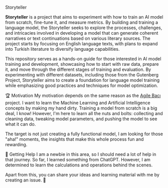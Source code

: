 Storyteller

**Storyteller** is a project that aims to experiment with how to train an AI model from scratch, fine-tune it, and measure metrics. By building and training a language model, the Storyteller seeks to explore the processes, challenges, and intricacies involved in developing a model that can generate coherent narratives or text continuations based on various literary sources. The project starts by focusing on English language texts, with plans to expand into Turkish literature to diversify language capabilities.

This repository serves as a hands-on guide for those interested in AI model training and development, showcasing how to start with raw data, prepare it, and move through the different stages of training and evaluation. By experimenting with different datasets, including those from the Gutenberg Project, Storyteller aims to create a foundation for language model training while emphasizing good practices and techniques for model optimization.

🏆 Motivation
My motivation depends on the same reason as the [Agile Bacı](https://github.com/agilebaci/welcome) project. I want to learn the Machine Learning and Artificial Intelligence concepts by making my hand dirty. Training a model from scratch is a big deal, I know! However, I'm here to learn all the nuts and bolts: collecting and cleaning data, tweaking model parameters, and pushing the model to see what it can do.

The target is not just creating a fully functional model, I am looking for those "aha!" moments, the insights that make this whole process fun and rewarding.

🦺 Getting Help
I am a newbie in this area, so I should need a lot of help in that journey. So far, I learned something from ChatGPT. However, I am determined to learn the calculations and operations behind the scenes.

Apart from this, you can share your ideas and learning material with me by creating an issue. 🤗
